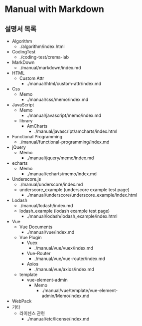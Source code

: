 # Manual with Markdown

## 설명서 목록

* Algorithm
    * ./algorithm/index.html
* CodingTest
    * ./coding-test/crema-lab
* MarkDown
    * ./manual/markdown/index.md
* HTML
    * Custom Attr
        * ./manual/html/custom-attr/index.md
* Css
    * Memo
        * ./manual/css/memo/index.md
* JavaScript
    * Memo
        * ./manual/javascript/memo/index.md
    * library
        * AmCharts
            * ./manual/javascript/amcharts/index.html
* Functional Programming
    * ./manual/functional-programming/index.md
* jQuery
    * Memo
        * ./manual/jquery/memo/index.md
* echarts
    * Memo
        * ./manual/echarts/memo/index.md
* Underscore.js
    * ./manual/underscore/index.md
    * underscore_example (underscore example test page)
        * ./manual/underscore/underscore_example/index.html
* Lodash
    * ./manual/lodash/index.md
    * lodash_example (lodash example test page)
        * ./manual/lodash/lodash_example/index.html
* Vue
    * Vue Documents
        * ./manual/vue/index.md
    * Vue Plugin
        * Vuex
            * ./manual/vue/vuex/index.md
        * Vue-Router
            * ./manual/vue/vue-router/index.md
        * Axios
            * ./manual/vue/axios/index.md
    * template
        * vue-element-admin
            * Memo
                * ./manual/vue/template/vue-element-admin/Memo/index.md
* WebPack
* 기타
    * 라이센스 관련
        * ./manual/etc/license/index.md



